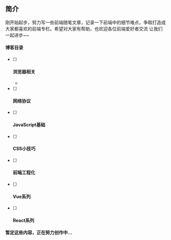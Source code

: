 ## 简介

刚开始起步，努力写一些前端随笔文章，记录一下前端中的细节难点，争取打造成大家都喜欢的前端专栏。希望对大家有帮助，也欢迎各位前端爱好者交流  让我们一起进步~~

#### 博客目录

- [ ] #### 浏览器相关

  - [WebKit技术内幕《一》浏览器内核]: https://github.com/Hjw52/Blog/issues/1

- [ ] #### 网络协议

- [ ] #### JavaScript基础

- [ ] #### CSS小技巧

- [ ] #### 前端工程化

- [ ] #### Vue系列

- [ ] #### React系列

**暂定这些内容，正在努力创作中...**





